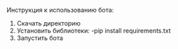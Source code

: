 Инструкция к использованию бота:
1. Скачать директорию
2. Установить библиотеки: -pip install requirements.txt
3. Запустить бота
